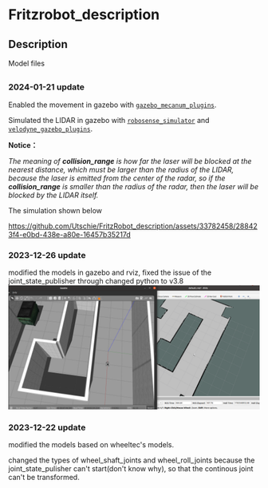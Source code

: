 # Fritzrobot_description

## Description
Model files
##
### 2024-01-21 update
Enabled the movement in gazebo with [`gazebo_mecanum_plugins`](https://github.com/qaz9517532846/gazebo_mecanum_plugins).


Simulated the LIDAR in gazebo with [`robosense_simulator`](https://github.com/tomlogan501/robosense_simulator) and [`velodyne_gazebo_plugins`](https://wiki.ros.org/velodyne_gazebo_plugins).

**Notice：**

*The meaning of **collision_range** is how far the laser will be blocked at the nearest distance, which must be larger than the radius of the LIDAR, because the laser is emitted from the center of the radar, so if the **collision_range** is smaller than the radius of the radar, then the laser will be blocked by the LIDAR itself.*

The simulation shown below

https://github.com/Utschie/FritzRobot_description/assets/33782458/288423f4-e0bd-438e-a80e-16457b35217d

### 2023-12-26 update
modified the models in gazebo and rviz, fixed the issue of the joint_state_publisher through changed python to v3.8
![avatar](./pictures/gazebo&rviz.png)
### 2023-12-22 update

modified the models based on wheeltec's models. 

changed the types of wheel_shaft_joints and wheel_roll_joints because the joint_state_pulisher can't start(don't know why), so that the continous joint can't be transformed. 
